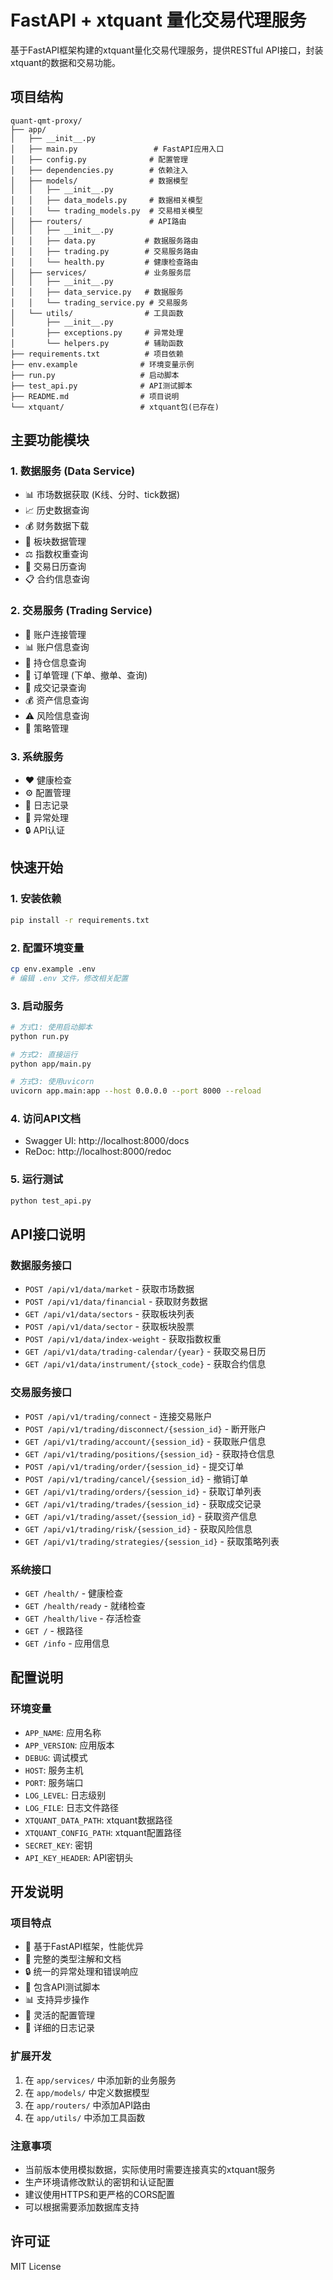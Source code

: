 # FastAPI + xtquant 量化交易代理服务

基于FastAPI框架构建的xtquant量化交易代理服务，提供RESTful API接口，封装xtquant的数据和交易功能。

## 项目结构
```
quant-qmt-proxy/
├── app/
│   ├── __init__.py
│   ├── main.py                 # FastAPI应用入口
│   ├── config.py              # 配置管理
│   ├── dependencies.py        # 依赖注入
│   ├── models/                # 数据模型
│   │   ├── __init__.py
│   │   ├── data_models.py     # 数据相关模型
│   │   └── trading_models.py  # 交易相关模型
│   ├── routers/               # API路由
│   │   ├── __init__.py
│   │   ├── data.py           # 数据服务路由
│   │   ├── trading.py        # 交易服务路由
│   │   └── health.py         # 健康检查路由
│   ├── services/             # 业务服务层
│   │   ├── __init__.py
│   │   ├── data_service.py   # 数据服务
│   │   └── trading_service.py # 交易服务
│   └── utils/                # 工具函数
│       ├── __init__.py
│       ├── exceptions.py     # 异常处理
│       └── helpers.py        # 辅助函数
├── requirements.txt          # 项目依赖
├── env.example              # 环境变量示例
├── run.py                   # 启动脚本
├── test_api.py              # API测试脚本
├── README.md                # 项目说明
└── xtquant/                 # xtquant包(已存在)
```

## 主要功能模块

### 1. 数据服务 (Data Service)
- 📊 市场数据获取 (K线、分时、tick数据)
- 📈 历史数据查询
- 💰 财务数据下载
- 🏢 板块数据管理
- ⚖️ 指数权重查询
- 📅 交易日历查询
- 📋 合约信息查询

### 2. 交易服务 (Trading Service)  
- 🔐 账户连接管理
- 📊 账户信息查询
- 💼 持仓信息查询
- 📝 订单管理 (下单、撤单、查询)
- 💱 成交记录查询
- 💰 资产信息查询
- ⚠️ 风险信息查询
- 🤖 策略管理

### 3. 系统服务
- ❤️ 健康检查
- ⚙️ 配置管理
- 📝 日志记录
- 🚨 异常处理
- 🔒 API认证

## 快速开始

### 1. 安装依赖
```bash
pip install -r requirements.txt
```

### 2. 配置环境变量
```bash
cp env.example .env
# 编辑 .env 文件，修改相关配置
```

### 3. 启动服务
```bash
# 方式1: 使用启动脚本
python run.py

# 方式2: 直接运行
python app/main.py

# 方式3: 使用uvicorn
uvicorn app.main:app --host 0.0.0.0 --port 8000 --reload
```

### 4. 访问API文档
- Swagger UI: http://localhost:8000/docs
- ReDoc: http://localhost:8000/redoc

### 5. 运行测试
```bash
python test_api.py
```

## API接口说明

### 数据服务接口
- `POST /api/v1/data/market` - 获取市场数据
- `POST /api/v1/data/financial` - 获取财务数据
- `GET /api/v1/data/sectors` - 获取板块列表
- `POST /api/v1/data/sector` - 获取板块股票
- `POST /api/v1/data/index-weight` - 获取指数权重
- `GET /api/v1/data/trading-calendar/{year}` - 获取交易日历
- `GET /api/v1/data/instrument/{stock_code}` - 获取合约信息

### 交易服务接口
- `POST /api/v1/trading/connect` - 连接交易账户
- `POST /api/v1/trading/disconnect/{session_id}` - 断开账户
- `GET /api/v1/trading/account/{session_id}` - 获取账户信息
- `GET /api/v1/trading/positions/{session_id}` - 获取持仓信息
- `POST /api/v1/trading/order/{session_id}` - 提交订单
- `POST /api/v1/trading/cancel/{session_id}` - 撤销订单
- `GET /api/v1/trading/orders/{session_id}` - 获取订单列表
- `GET /api/v1/trading/trades/{session_id}` - 获取成交记录
- `GET /api/v1/trading/asset/{session_id}` - 获取资产信息
- `GET /api/v1/trading/risk/{session_id}` - 获取风险信息
- `GET /api/v1/trading/strategies/{session_id}` - 获取策略列表

### 系统接口
- `GET /health/` - 健康检查
- `GET /health/ready` - 就绪检查
- `GET /health/live` - 存活检查
- `GET /` - 根路径
- `GET /info` - 应用信息

## 配置说明

### 环境变量
- `APP_NAME`: 应用名称
- `APP_VERSION`: 应用版本
- `DEBUG`: 调试模式
- `HOST`: 服务主机
- `PORT`: 服务端口
- `LOG_LEVEL`: 日志级别
- `LOG_FILE`: 日志文件路径
- `XTQUANT_DATA_PATH`: xtquant数据路径
- `XTQUANT_CONFIG_PATH`: xtquant配置路径
- `SECRET_KEY`: 密钥
- `API_KEY_HEADER`: API密钥头

## 开发说明

### 项目特点
- 🚀 基于FastAPI框架，性能优异
- 📝 完整的类型注解和文档
- 🔒 统一的异常处理和错误响应
- 🧪 包含API测试脚本
- 📊 支持异步操作
- 🔧 灵活的配置管理
- 📝 详细的日志记录

### 扩展开发
1. 在 `app/services/` 中添加新的业务服务
2. 在 `app/models/` 中定义数据模型
3. 在 `app/routers/` 中添加API路由
4. 在 `app/utils/` 中添加工具函数

### 注意事项
- 当前版本使用模拟数据，实际使用时需要连接真实的xtquant服务
- 生产环境请修改默认的密钥和认证配置
- 建议使用HTTPS和更严格的CORS配置
- 可以根据需要添加数据库支持

## 许可证
MIT License
